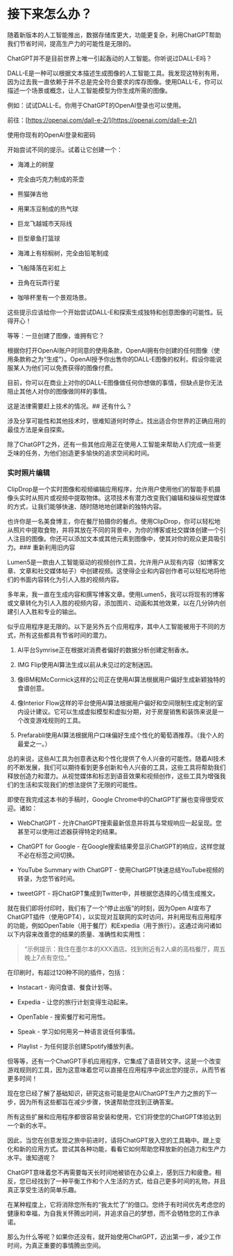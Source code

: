 # 接下来怎么办？

随着新版本的人工智能推出，数据存储库更大，功能更复杂，利用ChatGPT帮助我们节省时间，提高生产力的可能性是无限的。

ChatGPT并不是目前世界上唯一引起轰动的人工智能。你听说过DALL-E吗？

DALL-E是一种可以根据文本描述生成图像的人工智能工具。我发现这特别有用，因为过去我一直依赖于并不总是完全符合要求的库存图像。使用DALL-E，你可以描述一个场景或概念，让人工智能模型为你生成所需的图像。

例如：试试DALL-E。你用于ChatGPT的OpenAI登录也可以使用。

前往：[https://openai.com/dall-e-2/](https://openai.com/dall-e-2/)

使用你现有的OpenAI登录和密码

开始尝试不同的提示。试着让它创建一个：

+   海滩上的树屋

+   完全由巧克力制成的茶壶

+   熊猫弹吉他

+   用果冻豆制成的热气球

+   巨龙飞越城市天际线

+   巨型章鱼打篮球

+   海滩上有棕榈树，完全由铅笔制成

+   飞船降落在彩虹上

+   丑角在玩弄行星

+   咖啡杯里有一个景观场景。

这些提示应该给你一个开始尝试DALL-E和探索生成独特和创意图像的可能性。玩得开心！

等等：一旦创建了图像，谁拥有它？

根据你打开OpenAI账户时同意的使用条款，OpenAI拥有你创建的任何图像（使用条款称之为“生成”）。OpenAI授予你出售你的DALL-E图像的权利，假设你能说服某人为他们可以免费获得的图像付费。

目前，你可以在商业上对你的DALL-E图像做任何你想做的事情，但缺点是你无法阻止其他人对你的图像做同样的事情。

这是法律需要赶上技术的情况。## 还有什么？

涉及分享可能性和其他技术时，很难知道何时停止。找出适合你世界的正确应用的最佳方法是亲自探索。

除了ChatGPT之外，还有一些其他应用正在使用人工智能来帮助人们完成一些更乏味的任务，为他们创造更多愉快的追求空间和时间。

### 实时照片编辑

ClipDrop是一个实时图像和视频编辑应用程序，允许用户使用他们的智能手机摄像头实时从照片或视频中提取物体。这项技术有潜力改变我们编辑和操纵视觉媒体的方式，让我们能够快速、随时随地地创建新的独特内容。

也许你是一名美食博主，你在餐厅拍摄你的餐点。使用ClipDrop，你可以轻松地从照片中提取食物，并将其放在不同的背景中，为你的博客或社交媒体创建一个引人注目的图像。你还可以添加文本或其他元素到图像中，使其对你的观众更具吸引力。### 重新利用旧内容

Lumen5是一款由人工智能驱动的视频创作工具，允许用户从现有内容（如博客文章、文章和社交媒体帖子）中创建视频。这使得企业和内容创作者可以轻松地将他们的书面内容转化为引人入胜的视频内容。

多年来，我一直在生成内容和撰写博客文章。使用Lumen5，我可以将现有的博客或文章转化为引人入胜的视频内容，添加图片、动画和其他效果，以在几分钟内创建引人入胜和专业的输出。

似乎应用程序是无限的。以下是另外五个应用程序，其中人工智能被用于不同的方式，所有这些都具有节省时间的潜力。

1.  AI平台Symrise正在根据对消费者偏好的数据分析创建定制香水。

1.  IMG Flip使用AI算法生成以前从未见过的定制迷因。

1.  像IBM和McCormick这样的公司正在使用AI算法根据用户偏好生成新颖独特的食谱创意。

1.  像Interior Flow这样的平台使用AI算法根据用户偏好和空间限制生成定制的室内设计建议。它可以生成虚拟模型和虚拟分期，对于房屋销售和装饰来说是一个改变游戏规则的工具。

1.  Prefarabli使用AI算法根据用户口味偏好生成个性化的葡萄酒推荐。（我个人的最爱之一。）

总的来说，这些AI工具为创意表达和个性化提供了令人兴奋的可能性。随着AI技术的不断发展，我们可以期待看到更多创新和令人兴奋的工具，这些工具将帮助我们释放创造力和潜力。从视觉媒体和标志到语音效果和视频创作，这些工具为增强我们的生活和实现我们的想法提供了无限的可能性。

即使在我完成这本书的手稿时，Google Chrome中的ChatGPT扩展也变得很受欢迎。诸如：

+   WebChatGPT - 允许ChatGPT搜索最新信息并将其与常规响应一起呈现。您甚至可以使用过滤器获得特定的结果。

+   ChatGPT for Google - 在Google搜索结果旁显示ChatGPT的响应，这样您就不必在标签之间切换。

+   YouTube Summary with ChatGPT - 使用ChatGPT快速总结YouTube视频的转录，为您节省时间。

+   tweetGPT - 将ChatGPT集成到Twitter中，并根据您选择的心情生成推文。

就在我们即将付印时，我们有了一个“停止出版”的时刻，因为Open AI宣布了ChatGPT插件（使用GPT4），以实现对互联网的实时访问，并利用现有应用程序的功能，例如OpenTable（用于餐厅）和Expedia（用于旅行）。这通过询问诸如以下内容来改善您的结果的质量、准确性和实用性：

> “示例提示：我住在墨尔本的XXX酒店。找到附近有2人桌的高档餐厅，周五晚上7点有空位。”

在印刷时，有超过120种不同的插件，包括：

+   Instacart - 询问食谱、餐食计划等。

+   Expedia - 让您的旅行计划变得生动起来。

+   OpenTable - 搜索餐厅和可用性。

+   Speak - 学习如何用另一种语言说任何事情。

+   Playlist - 为任何提示创建Spotify播放列表。

但等等，还有一个ChatGPT手机应用程序，它集成了语音转文字。这是一个改变游戏规则的工具，因为这意味着您可以直接在应用程序中说出您的提示，从而节省更多时间！

现在您已经了解了基础知识，研究这些可能是您AI/ChatGPT生产力之旅的下一步，因为所有这些都旨在减少步骤，快速帮助您找到正确答案。

所有这些扩展和应用程序都很容易安装和使用，它们将使您的ChatGPT体验达到一个新的水平。

因此，当您在创意发现之旅中前进时，请将ChatGPT放入您的工具箱中。跟上变化和新的应用方式。尝试其各种功能，看看它如何帮助您释放新的创造力和生产力水平。谁知道呢？

ChatGPT意味着您不再需要每天长时间地被锁在办公桌上，感到压力和疲惫。相反，您已经找到了一种平衡工作和个人生活的方式，给自己更多时间的礼物，并且真正享受生活的简单乐趣。

在某种程度上，它将消除您所有的“我太忙了”的借口。您终于有时间优先考虑您的健康和幸福，为自我关怀腾出时间，并追求自己的梦想，而不会牺牲您的工作承诺。

那么为什么等呢？如果你还没有，就开始使用ChatGPT，迈出第一步，减少工作时间，为真正重要的事情腾出空间。
